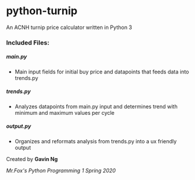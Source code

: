 # python-turnip
An ACNH turnip price calculator written in Python 3

### Included Files: ###

##### main.py #####
- Main input fields for initial buy price and datapoints that feeds data into trends.py

##### trends.py #####
- Analyzes datapoints from main.py input and determines trend with minimum and maximum values per cycle

##### output.py #####
- Organizes and reformats analysis from trends.py into a ux friendly output


Created by **Gavin Ng**

*Mr.Fox's Python Programming 1 Spring 2020*